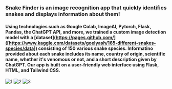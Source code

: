 ### Snake Finder is an image recognition app that quickly identifies snakes and displays information about them! 
#### Using technologies such as Google Colab, ImageAI, Pytorch, Flask, Pandas, the ChatGPT API, and more, we trained a custom image detection model with a [dataset](https://pages.github.com/]([https://www.kaggle.com/datasets/goelyash/165-different-snakes-species/data]) consisting of 150 various snake species. Informatino provided about each snake includes its name, country of origin, scientific name, whether it's venomous or not, and a short description given by ChatGPT. Our app is built on a user-friendly web interface using Flask, HTML, and Tailwind CSS. 

![1](flowbite-flask/static/assets/images/HomeScreen.png "1")
![2](flowbite-flask/static/assets/images/Snake1.png "2")
![3](flowbite-flask/static/assets/images/Snake2.png "3")

